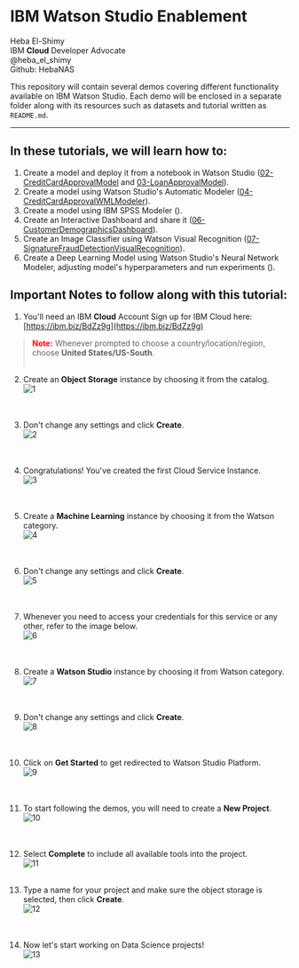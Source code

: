 # IBM Watson Studio Enablement
Heba El-Shimy  
IBM **Cloud** Developer Advocate  
@heba_el_shimy  
Github: HebaNAS  

This repository will contain several demos covering different functionality available on IBM Watson Studio. Each demo will be enclosed in a separate folder along with its resources such as datasets and tutorial written as `README.md`.

<hr></hr>

## In these tutorials, we will learn how to:
1. Create a model and deploy it from a notebook in Watson Studio ([02-CreditCardApprovalModel](https://github.com/HebaNAS/IBM-Watson-Studio-Enablement/tree/master/02-CreditCardApprovalModel) and [03-LoanApprovalModel](https://github.com/HebaNAS/IBM-Watson-Studio-Enablement/tree/master/03-LoanApprovalModel)).
2. Create a model using Watson Studio's Automatic Modeler ([04-CreditCardApprovalWMLModeler](https://github.com/HebaNAS/IBM-Watson-Studio-Enablement/tree/master/04-CreditCardApprovalWMLModeler)).
3. Create a model using IBM SPSS Modeler ().
4. Create an Interactive Dashboard and share it ([06-CustomerDemographicsDashboard](https://github.com/HebaNAS/IBM-Watson-Studio-Enablement/tree/master/06-CustomerDemographicsDashboard)).
5. Create an Image Classifier using Watson Visual Recognition ([07-SignatureFraudDetectionVisualRecognition](https://github.com/HebaNAS/IBM-Watson-Studio-Enablement/tree/master/07-SignatureFraudDetectionVisualRecognition)).
6. Create a Deep Learning Model using Watson Studio's Neural Network Modeler, adjusting model's hyperparameters and run experiments ().

## Important Notes to follow along with this tutorial:
1. You'll need an IBM **Cloud** Account
Sign up for IBM Cloud here: [https://ibm.biz/BdZz9g](https://ibm.biz/BdZz9g)

> <span style="color:red">**Note:** </span> Whenever prompted to choose a country/location/region, choose **United States/US-South**.
<br></br>


2. Create an **Object Storage** instance by choosing it from the catalog.  
![1](https://github.com/HebaNAS/IBM-Watson-Studio-Enablement/blob/master/01-AccountSetup/1.jpg?raw=true)  
<br></br>


3. Don't change any settings and click **Create**.  
![2](https://github.com/HebaNAS/IBM-Watson-Studio-Enablement/blob/master/01-AccountSetup/2.jpg?raw=true)  
<br></br>


4. Congratulations! You've created the first Cloud Service Instance.  
![3](https://github.com/HebaNAS/IBM-Watson-Studio-Enablement/blob/master/01-AccountSetup/3.jpg?raw=true)  
<br></br>


5. Create a **Machine Learning** instance by choosing it from the Watson category.  
![4](https://github.com/HebaNAS/IBM-Watson-Studio-Enablement/blob/master/01-AccountSetup/4.jpg?raw=true)  
<br></br>


6. Don't change any settings and click **Create**.  
![5](https://github.com/HebaNAS/IBM-Watson-Studio-Enablement/blob/master/01-AccountSetup/5.jpg?raw=true)  
<br></br>


7. Whenever you need to access your credentials for this service or any other, refer to the image below.  
![6](https://github.com/HebaNAS/IBM-Watson-Studio-Enablement/blob/master/01-AccountSetup/6.jpg?raw=true)  
<br></br>


8. Create a **Watson Studio** instance by choosing it from Watson category.  
![7](https://github.com/HebaNAS/IBM-Watson-Studio-Enablement/blob/master/01-AccountSetup/7.jpg?raw=true)  
<br></br>


9. Don't change any settings and click **Create**.  
![8](https://github.com/HebaNAS/IBM-Watson-Studio-Enablement/blob/master/01-AccountSetup/8.jpg?raw=true)  
<br></br>


10. Click on **Get Started** to get redirected to Watson Studio Platform.  
![9](https://github.com/HebaNAS/IBM-Watson-Studio-Enablement/blob/master/01-AccountSetup/9.jpg?raw=true)  
<br></br>


11. To start following the demos, you will need to create a **New Project**.  
![10](https://github.com/HebaNAS/IBM-Watson-Studio-Enablement/blob/master/01-AccountSetup/10.jpg?raw=true)  
<br></br>


12. Select **Complete** to include all available tools into the project.  
![11](https://github.com/HebaNAS/IBM-Watson-Studio-Enablement/blob/master/01-AccountSetup/11.jpg?raw=true)
<br></br>


13. Type a name for your project and make sure the object storage is selected, then click **Create**.  
![12](https://github.com/HebaNAS/IBM-Watson-Studio-Enablement/blob/master/01-AccountSetup/12.jpg?raw=true)  
<br></br>


14. Now let's start working on Data Science projects!  
![13](https://github.com/HebaNAS/IBM-Watson-Studio-Enablement/blob/master/01-AccountSetup/13.jpg?raw=true)
<br></br>
